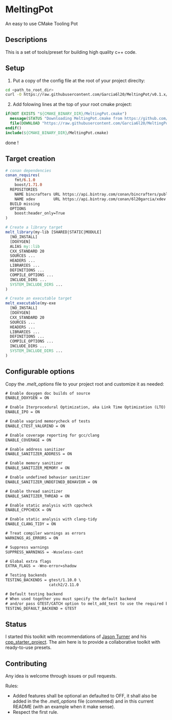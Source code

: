# MeltingPot

An easy to use CMake Tooling Pot

## Descriptions

This is a set of tools/preset for building high quality c++ code.

## Setup

1. Put a copy of the config file at the root of your project direclty:
```bash
cd <path_to_root_dir>
curl -O https://raw.githubusercontent.com/Garcia6l20/MeltingPot/v0.1.x/dist/.melt_options
```

2. Add folowing lines at the top of your root cmake project:
```cmake
if(NOT EXISTS "${CMAKE_BINARY_DIR}/MeltingPot.cmake")
  message(STATUS "Downloading MeltingPot.cmake from https://github.com/Garcia6l20/MeltingPot")
  file(DOWNLOAD "https://raw.githubusercontent.com/Garcia6l20/MeltingPot/v0.1.x/dist/MeltingPot.cmake" "${CMAKE_BINARY_DIR}/MeltingPot.cmake")
endif()
include(${CMAKE_BINARY_DIR}/MeltingPot.cmake)
```

done !

## Target creation

```cmake
# conan dependencies
conan_requires(
    fmt/6.1.0
    boost/1.71.0
  REPOSITORIES
    NAME bincrafters URL https://api.bintray.com/conan/bincrafters/public-conan
    NAME xdev        URL https://api.bintray.com/conan/6l20garcia/xdev
  BUILD missing
  OPTIONS
    boost:header_only=True
)

# Create a library target
melt_library(my-lib [SHARED|STATIC|MODULE]
  [NO_INSTALL]
  [DOXYGEN]
  ALIAS my::lib
  CXX_STANDARD 20
  SOURCES ...
  HEADERS ...
  LIBRARIES ...
  DEFINITIONS ...
  COMPILE_OPTIONS ...
  INCLUDE_DIRS ...
  SYSTEM_INCLUDE_DIRS ...
)

# Create an executable target
melt_executable(my-exe
  [NO_INSTALL]
  [DOXYGEN]
  CXX_STANDARD 20
  SOURCES ...
  HEADERS ...
  LIBRARIES ...
  DEFINITIONS ...
  COMPILE_OPTIONS ...
  INCLUDE_DIRS ...
  SYSTEM_INCLUDE_DIRS ...
)
```

## Configurable options

Copy the *.melt_options* file to your project root and customize it as needed:

```txt
# Enable doxygen doc builds of source
ENABLE_DOXYGEN = ON

# Enable Iterprocedural Optimization, aka Link Time Optimization (LTO)
ENABLE_IPO = ON

# Enable vagrind memorycheck of tests
ENABLE_CTEST_VALGRIND = ON

# Enable coverage reporting for gcc/clang
ENABLE_COVERAGE = ON

# Enable address sanitizer
ENABLE_SANITIZER_ADDRESS = ON

# Enable memory sanitizer
ENABLE_SANITIZER_MEMORY = ON

# Enable undefined behavior sanitizer
ENABLE_SANITIZER_UNDEFINED_BEHAVIOR = ON

# Enable thread sanitizer
ENABLE_SANITIZER_THREAD = ON

# Enable static analysis with cppcheck
ENABLE_CPPCHECK = ON

# Enable static analysis with clang-tidy
ENABLE_CLANG_TIDY = ON

# Treat compiler warnings as errors
WARNINGS_AS_ERRORS = ON

# Suppress warnings
SUPPRESS_WARNINGS = -Wuseless-cast

# Global extra flags
EXTRA_FLAGS = -Wno-error=shadow

# Testing backends
TESTING_BACKENDS = gtest/1.10.0 \
                   catch2/2.11.0

# Default testing backend
# When used together you must specify the default backend
# and/or pass GTEST/CATCH option to melt_add_test to use the required backend
TESTING_DEFAULT_BACKEND = GTEST
```

## Status

I started this toolkit with recommendations of [Jason Turner](https://github.com/lefticus) and his [cpp_starter_project](https://github.com/lefticus/cpp_starter_project).
The aim here is to provide a collaborative toolkit with ready-to-use presets.


## Contributing

Any idea is welcome through issues or pull requests.

Rules:
 - Added features shall be optional an defaulted to OFF, it shall also be added in the the *.metl_options* file (commented) and in this current README (with an example when it make sense).
 - Respect the first rule.
